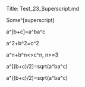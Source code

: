 ﻿Title: Test_23_Superscript.md

Some^[superscript]

a^[b+c]=a^ba^c

a^2+b^2=c^2

a^n+b^n<>c^n, n>=3

a^[(b+c)/2]=sqrt(a^ba^c)

a^(\(b+c\)/2)=sqrt(a^ba^c)